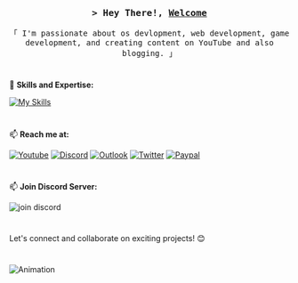 <div align="center">
<h3>
<samp>&gt; Hey There!, <b><a target="_blank" href="https://nexoscreator.pro">Welcome</a></b>
</samp>
</h3>
<p>
<samp>「 I'm passionate about os devlopment, web development, game development, and creating content on YouTube and also blogging. 」</samp>
</p>
</div>

#
🚀 **Skills and Expertise:**

[![My Skills](https://skillicons.dev/icons?i=c,cpp,java,html,css,js,ts,nodejs,nuxtjs,vue,tailwind,azure,vercel,cloudflare,firebase,supabase,github,figma,git,md,unity)](https://nexoscreator.pro)
#
📫 **Reach me at:**

[![Youtube](https://img.shields.io/static/v1?message=Youtube&logo=youtube&label=&color=FF0000&logoColor=white&labelColor=&style=for-the-badge)](https://youtube.com/@nexoscreator)
[![Discord](https://img.shields.io/static/v1?message=Discord&logo=discord&label=&color=7289DA&logoColor=white&labelColor=&style=for-the-badge)](https://discord.gg/832187937675804683)
[![Outlook](https://img.shields.io/static/v1?message=Outlook&logo=microsoft-outlook&label=&color=0078D4&logoColor=white&labelColor=&style=for-the-badge)](mailto:contact@nexoscreator.pro)
[![Twitter](https://img.shields.io/static/v1?message=Twitter&logo=twitter&label=&color=1DA1F2&logoColor=white&labelColor=&style=for-the-badge)](https://twitter.com/nexoscreator)
[![Paypal](https://img.shields.io/static/v1?message=PayPal&logo=paypal&label=&color=00457C&logoColor=white&labelColor=&style=for-the-badge)](https://paypal.me/noscreator)
#
📫 **Join Discord Server:**

![join discord](http://invidget.switchblade.xyz/832187937675804683)
#

Let's connect and collaborate on exciting projects! 😊
#
![Animation](https://raw.githubusercontent.com/noscreator/noscreator/output/snake.svg)
###
